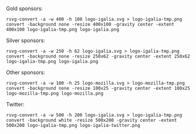 Gold sponsors:

    rsvg-convert -a -w 400 -h 100 logo-igalia.svg > logo-igalia-tmp.png
    convert -background none -resize 400x100 -gravity center -extent 400x100 logo-igalia-tmp.png logo-igalia.png

Silver sponsors:

    rsvg-convert -a -w 250 -h 62 logo-igalia.svg > logo-igalia-tmp.png
    convert -background none -resize 250x62 -gravity center -extent 250x62 logo-igalia-tmp.png logo-igalia.png

Other sponsors:

    rsvg-convert -a -w 100 -h 25 logo-mozilla.svg > logo-mozilla-tmp.png
    convert -background none -resize 100x25 -gravity center -extent 100x25 logo-mozilla-tmp.png logo-mozilla.png

Twitter:

    rsvg-convert -a -w 500 -h 200 logo-igalia.svg > logo-igalia-tmp.png
    convert -background white -resize 500x200 -gravity center -extent 500x200 logo-igalia-tmp.png logo-igalia-twitter.png
